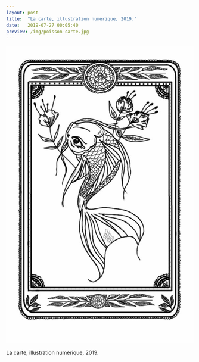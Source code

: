 ```yaml
---
layout: post
title:  "La carte, illustration numérique, 2019."
date:   2019-07-27 00:05:40
preview: /img/poisson-carte.jpg
---
```



![Picture 1](/img/poisson-carte.jpg)

La carte, illustration numérique, 2019.

